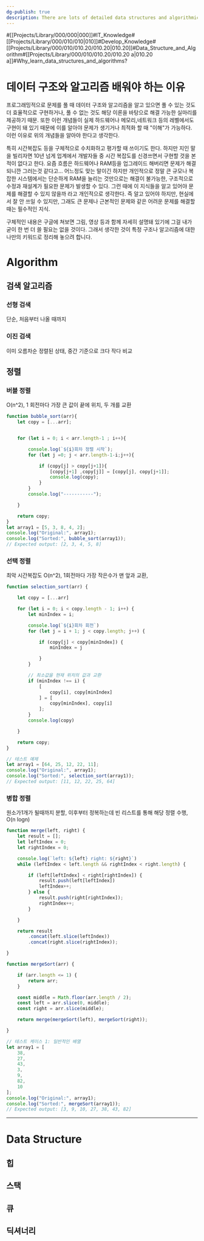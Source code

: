 ```yaml
---
dg-publish: true
description: There are lots of detailed data structures and algorithmic how-tos on Google anyway. This page is for recording the more elementary Why learn this and any additional hints about what you should know about this algorithm or data structure.
---
```

#[[Projects/Library/000/000\|000]]#IT_Knowledge#[[Projects/Library/000/010/010\|010]]#Develop_Knowledge#[[Projects/Library/000/010/010.20/010.20\|010.20]]#Data_Structure_and_Algorithm#[[Projects/Library/000/010/010.20/010.20 a\|010.20 a]]#Why_learn_data_structures_and_algorithms?
# 데이터 구조와 알고리즘 배워야 하는 이유
프로그래밍적으로 문제를 풀 때 데이터 구조와 알고리즘을 알고 있으면 풀 수 있는 것도 더 효율적으로 구현하거나, 풀 수 없는 것도 해당 이론을 바탕으로 해결 가능한 실마리를 제공하기 때문. 또한 이런 개념들이 실제 하드웨어나 메모리,네트워크 등의 레벨에서도 구현이 돼 있기 때문에 이를 알아야 문제가 생기거나 최적화 할 때 "이해"가 가능하다. 이런 이유로 위의 개념들을 알아야 한다고 생각한다.

특히 시간복잡도 등을 구체적으로 수치화하고 평가할 때 쓰이기도 한다. 하지만 지인 말을 빌리자면 10년 넘게 업계에서 개발자들 중 시간 복잡도를 신경쓰면서 구현할 것을 본적이 없다고 한다. 요즘 흐름은 하드웨어나 RAM등을 업그레이드 해버리면 문제가 해결되니깐 그러는것 같다고... 어느정도 맞는 말이긴 하지만 개인적으로 정말 큰 규모나 복잡한 시스템에서는 단순하게 RAM을 늘리는 것만으로는 해결이 불가능한, 구조적으로 수정과 재설계가 필요한 문제가 발생할 수 있다. 그런 때에 이 지식들을 알고 있어야 문제를 해결할 수 있지 않을까 라고 개인적으로 생각한다.
즉 알고 있어야 하지만, 현실에서 잘 안 쓰일 수 있지만, 그래도 큰 문제나 근본적인 문제와 같은 어려운 문제를 해결할 때는 필수적인 지식.


구체적인 내용은 구글에 쳐보면 그림, 영상 등과 함께 자세히 설명돼 있기에 그걸 내가 굳이 한 번 더 쓸 필요는 없을 것이다. 그래서 생각한 것이 특정 구조나 알고리즘에 대한 나만의 키워드로 정리해 놓으려 합니다.


# Algorithm
## 검색 알고리즘

### 선형 검색
단순, 처음부터 나올 때까지

### 이진 검색
이미 오름차순 정렬된 상태, 중간 기준으로 크다 작다 비교


## 정렬
### 버블 정렬
O(n^2), 1 회전마다 가장 큰 값이 끝에 위치, 두 개를 교환
```js
function bubble_sort(arr){
    let copy = [...arr];


    for (let i = 0; i < arr.length-1 ; i++){

        console.log(`${i}회차 정렬 시작`);
        for (let j =0; j < arr.length-1-i;j++){

            if (copy[j] > copy[j+1]){
                [copy[j+1] ,copy[j]] = [copy[j], copy[j+1]];
                console.log(copy);
            }
        }
        console.log("-----------");

    }

    return copy;
}
let array1 = [5, 3, 8, 4, 2];
console.log("Original:", array1);
console.log("Sorted:", bubble_sort(array1));
// Expected output: [2, 3, 4, 5, 8]
```

### 선택 정렬
최악 시간복잡도 O(n^2), 1회전마다 가장 작은수가 맨 앞과 교환, 
```js
function selection_sort(arr) {

    let copy = [...arr]

    for (let i = 0; i < copy.length - 1; i++) {
        let minIndex = i;

        console.log(`${i}회차 회전`)
        for (let j = i + 1; j < copy.length; j++) {

            if (copy[j] < copy[minIndex]) {
                minIndex = j

            }
        }

        // 최소값을 현재 위치의 값과 교환
        if (minIndex !== i) {
            [
                copy[i], copy[minIndex]
            ] = [
                copy[minIndex], copy[i]
            ];
        }
        console.log(copy)

    }

    return copy;
}

// 테스트 예제
let array1 = [64, 25, 12, 22, 11];
console.log("Original:", array1);
console.log("Sorted:", selection_sort(array1));
// Expected output: [11, 12, 22, 25, 64]
```


### 병합 정렬
원소가1개가 될때까지 분할, 이후부터 정복하는데 빈 리스트를 통해 해당 정렬 수행, O(n logn)
```js
function merge(left, right) {
    let result = [];
    let leftIndex = 0;
    let rightIndex = 0;

    console.log(`left: ${left} right: ${right}`)
    while (leftIndex < left.length && rightIndex < right.length) {

        if (left[leftIndex] < right[rightIndex]) {
            result.push(left[leftIndex])
            leftIndex++;
        } else {
            result.push(right[rightIndex]);
            rightIndex++;
        }

    }

    return result
        .concat(left.slice(leftIndex))
        .concat(right.slice(rightIndex));

}

function mergeSort(arr) {

    if (arr.length <= 1) {
        return arr;
    }

    const middle = Math.floor(arr.length / 2);
    const left = arr.slice(0, middle);
    const right = arr.slice(middle);

    return merge(mergeSort(left), mergeSort(right));

}

// 테스트 케이스 1: 일반적인 배열
let array1 = [
    38,
    27,
    43,
    3,
    9,
    82,
    10
];
console.log("Original:", array1);
console.log("Sorted:", mergeSort(array1));
// Expected output: [3, 9, 10, 27, 38, 43, 82]
```


---

# Data Structure


## 힙
## 스택
## 큐

## 딕셔너리
